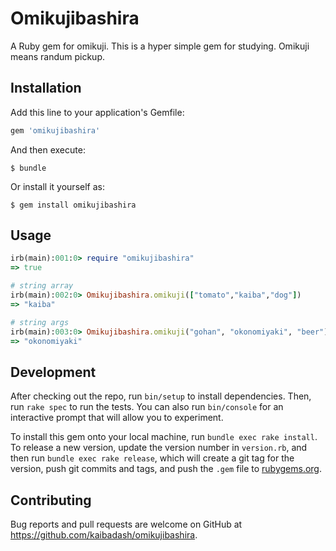 # Omikujibashira

A Ruby gem for omikuji.
This is a hyper simple gem for studying.
Omikuji means randum pickup.

## Installation

Add this line to your application's Gemfile:

```ruby
gem 'omikujibashira'
```

And then execute:

    $ bundle

Or install it yourself as:

    $ gem install omikujibashira

## Usage

```ruby
irb(main):001:0> require "omikujibashira"
=> true

# string array
irb(main):002:0> Omikujibashira.omikuji(["tomato","kaiba","dog"])
=> "kaiba"

# string args
irb(main):003:0> Omikujibashira.omikuji("gohan", "okonomiyaki", "beer")
=> "okonomiyaki"
```

## Development

After checking out the repo, run `bin/setup` to install dependencies. Then, run `rake spec` to run the tests. You can also run `bin/console` for an interactive prompt that will allow you to experiment.

To install this gem onto your local machine, run `bundle exec rake install`. To release a new version, update the version number in `version.rb`, and then run `bundle exec rake release`, which will create a git tag for the version, push git commits and tags, and push the `.gem` file to [rubygems.org](https://rubygems.org).

## Contributing

Bug reports and pull requests are welcome on GitHub at https://github.com/kaibadash/omikujibashira.

